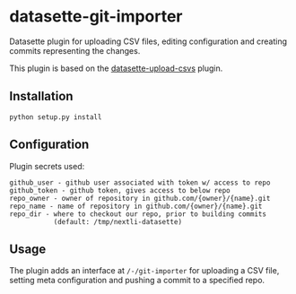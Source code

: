 # datasette-git-importer

Datasette plugin for uploading CSV files, editing configuration and creating commits representing the changes.

This plugin is based on the [datasette-upload-csvs](https://github.com/simonw/datasette-upload-csvs) plugin.

## Installation

    python setup.py install

## Configuration

Plugin secrets used:

    github_user - github user associated with token w/ access to repo
    github_token - github token, gives access to below repo
    repo_owner - owner of repository in github.com/{owner}/{name}.git
    repo_name - name of repository in github.com/{owner}/{name}.git
    repo_dir - where to checkout our repo, prior to building commits
               (default: /tmp/nextli-datasette)

## Usage

The plugin adds an interface at `/-/git-importer` for uploading a CSV file, setting meta configuration and pushing a commit to a specified repo.
